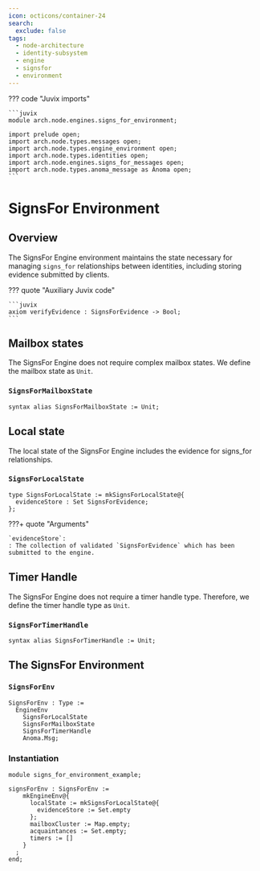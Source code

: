```yaml
---
icon: octicons/container-24
search:
  exclude: false
tags:
  - node-architecture
  - identity-subsystem
  - engine
  - signsfor
  - environment
---
```


??? code "Juvix imports"

    ```juvix
    module arch.node.engines.signs_for_environment;

    import prelude open;
    import arch.node.types.messages open;
    import arch.node.types.engine_environment open;
    import arch.node.types.identities open;
    import arch.node.engines.signs_for_messages open;
    import arch.node.types.anoma_message as Anoma open;
    ```

# SignsFor Environment

## Overview

The SignsFor Engine environment maintains the state necessary for managing `signs_for` relationships between identities, including storing evidence submitted by clients.

??? quote "Auxiliary Juvix code"

    ```juvix
    axiom verifyEvidence : SignsForEvidence -> Bool;
    ```

## Mailbox states

The SignsFor Engine does not require complex mailbox states. We define the mailbox state as `Unit`.

### `SignsForMailboxState`

```juvix
syntax alias SignsForMailboxState := Unit;
```

## Local state

The local state of the SignsFor Engine includes the evidence for signs_for relationships.

### `SignsForLocalState`

```juvix
type SignsForLocalState := mkSignsForLocalState@{
  evidenceStore : Set SignsForEvidence;
};
```

???+ quote "Arguments"

    `evidenceStore`:
    : The collection of validated `SignsForEvidence` which has been submitted to the engine.

## Timer Handle

The SignsFor Engine does not require a timer handle type. Therefore, we define the timer handle type as `Unit`.

### `SignsForTimerHandle`

```juvix
syntax alias SignsForTimerHandle := Unit;
```

## The SignsFor Environment

### `SignsForEnv`

```juvix
SignsForEnv : Type :=
  EngineEnv
    SignsForLocalState
    SignsForMailboxState
    SignsForTimerHandle
    Anoma.Msg;
```

### Instantiation

<!-- --8<-- [start:signsForEnv] -->
```juvix extract-module-statements
module signs_for_environment_example;

signsForEnv : SignsForEnv :=
    mkEngineEnv@{
      localState := mkSignsForLocalState@{
        evidenceStore := Set.empty
      };
      mailboxCluster := Map.empty;
      acquaintances := Set.empty;
      timers := []
    }
  ;
end;
```
<!-- --8<-- [end:signsForEnv] -->
